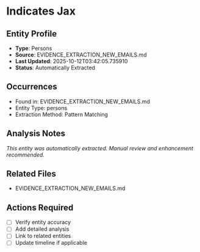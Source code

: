 # Indicates Jax

## Entity Profile
- **Type**: Persons
- **Source**: EVIDENCE_EXTRACTION_NEW_EMAILS.md
- **Last Updated**: 2025-10-12T03:42:05.735910
- **Status**: Automatically Extracted

## Occurrences
- Found in: EVIDENCE_EXTRACTION_NEW_EMAILS.md
- Entity Type: persons
- Extraction Method: Pattern Matching

## Analysis Notes
*This entity was automatically extracted. Manual review and enhancement recommended.*

## Related Files
- EVIDENCE_EXTRACTION_NEW_EMAILS.md

## Actions Required
- [ ] Verify entity accuracy
- [ ] Add detailed analysis
- [ ] Link to related entities
- [ ] Update timeline if applicable
